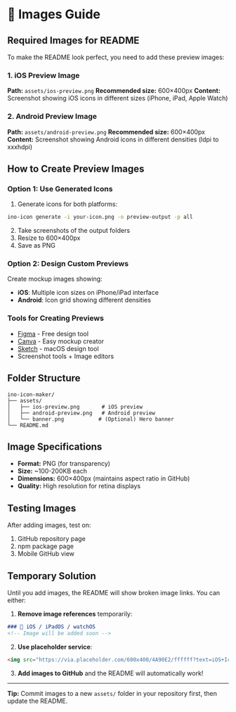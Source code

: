 # 📸 Images Guide

## Required Images for README

To make the README look perfect, you need to add these preview images:

### 1. iOS Preview Image
**Path:** `assets/ios-preview.png`
**Recommended size:** 600×400px
**Content:** Screenshot showing iOS icons in different sizes (iPhone, iPad, Apple Watch)

### 2. Android Preview Image
**Path:** `assets/android-preview.png`
**Recommended size:** 600×400px
**Content:** Screenshot showing Android icons in different densities (ldpi to xxxhdpi)

## How to Create Preview Images

### Option 1: Use Generated Icons

1. Generate icons for both platforms:
```bash
ino-icon generate -i your-icon.png -o preview-output -p all
```

2. Take screenshots of the output folders
3. Resize to 600×400px
4. Save as PNG

### Option 2: Design Custom Previews

Create mockup images showing:
- **iOS**: Multiple icon sizes on iPhone/iPad interface
- **Android**: Icon grid showing different densities

### Tools for Creating Previews

- [Figma](https://figma.com) - Free design tool
- [Canva](https://canva.com) - Easy mockup creator
- [Sketch](https://sketch.com) - macOS design tool
- Screenshot tools + Image editors

## Folder Structure

```
ino-icon-maker/
├── assets/
│   ├── ios-preview.png       # iOS preview
│   ├── android-preview.png   # Android preview
│   └── banner.png           # (Optional) Hero banner
└── README.md
```

## Image Specifications

- **Format:** PNG (for transparency)
- **Size:** ~100-200KB each
- **Dimensions:** 600×400px (maintains aspect ratio in GitHub)
- **Quality:** High resolution for retina displays

## Testing Images

After adding images, test on:
1. GitHub repository page
2. npm package page
3. Mobile GitHub view

## Temporary Solution

Until you add images, the README will show broken image links. You can either:

1. **Remove image references** temporarily:
```markdown
### 🍎 iOS / iPadOS / watchOS
<!-- Image will be added soon -->
```

2. **Use placeholder service**:
```markdown
<img src="https://via.placeholder.com/600x400/4A90E2/ffffff?text=iOS+Icons" />
```

3. **Add images to GitHub** and the README will automatically work!

---

**Tip:** Commit images to a new `assets/` folder in your repository first, then update the README.


